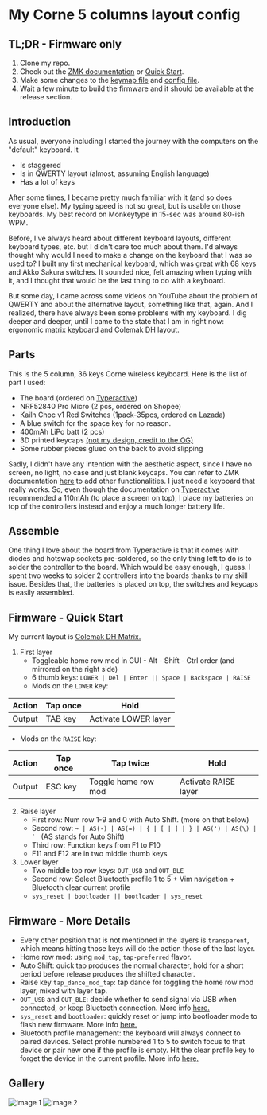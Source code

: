 # My Corne 5 columns layout config
## TL;DR - Firmware only
1. Clone my repo.
2. Check out the [ZMK documentation](https://zmk.dev/docs) or [Quick Start](#firmware---quick-start).
3. Make some changes to the [keymap file](./config/corne.keymap) and [config file](./config/corne.conf).
4. Wait a few minute to build the firmware and it should be available at the release section.
## Introduction
As usual, everyone including I started the journey with the computers on the "default" keyboard. It
- Is staggered
- Is in QWERTY layout (almost, assuming English language)
- Has a lot of keys

After some times, I became pretty much familiar with it (and so does everyone else). My typing speed is not so great, but is usable on those keyboards. My best record on Monkeytype in 15-sec was around 80-ish WPM.

Before, I've always heard about different keyboard layouts, different keyboard types, etc. but I didn't care too much about them. I'd always thought why would I need to make a change on the keyboard that I was so used to? I built my first mechanical keyboard, which was great with 68 keys and Akko Sakura switches. It sounded nice, felt amazing when typing with it, and I thought that would be the last thing to do with a keyboard.

But some day, I came across some videos on YouTube about the problem of QWERTY and about the alternative layout, something like that, again. And I realized, there have always been some problems with my keyboard. I dig deeper and deeper, until I came to the state that I am in right now: ergonomic matrix keyboard and Colemak DH layout.
## Parts
This is the 5 column, 36 keys Corne wireless keyboard. Here is the list of part I used:
- The board (ordered on [Typeractive](typeractive.xyz))
- NRF52840 Pro Micro (2 pcs, ordered on Shopee)
- Kailh Choc v1 Red Switches (1pack-35pcs, ordered on Lazada)
- A blue switch for the space key for no reason.
- 400mAh LiPo batt (2 pcs)
- 3D printed keycaps [(not my design, credit to the OG)]()
- Some rubber pieces glued on the back to avoid slipping

Sadly, I didn't have any intention with the aesthetic aspect, since I have no screen, no light, no case and just blank keycaps. You can refer to ZMK documentation [here](https://zmk.dev/docs/) to add other functionalities. I just need a keyboard that really works. So, even though the documentation on [Typeractive](docs.typeractive.xyz) recommended a 110mAh (to place a screen on top), I place my batteries on top of the controllers instead and enjoy a much longer battery life.
## Assemble
One thing I love about the board from Typeractive is that it comes with diodes and hotswap sockets pre-soldered, so the only thing left to do is to solder the controller to the board. Which would be easy enough, I guess. I spent two weeks to solder 2 controllers into the boards thanks to my skill issue.
Besides that, the batteries is placed on top, the switches and keycaps is easily assembled.
## Firmware - Quick Start
My current layout is [Colemak DH Matrix.](https://colemakmods.github.io/mod-dh/keyboards.html#matrix-keyboards)
1. First layer
	- Toggleable home row mod in GUI - Alt - Shift - Ctrl order (and mirrored on the right side)
	- 6 thumb keys: `LOWER | Del | Enter || Space | Backspace | RAISE`
	- Mods on the `LOWER` key:

| Action | Tap once | Hold                 |
|--------|----------|----------------------|
| Output | TAB key  | Activate LOWER layer |
- Mods on the `RAISE` key:
 
| Action | Tap once | Tap twice           | Hold                 |
|--------|----------|---------------------|----------------------|
| Output | ESC key  | Toggle home row mod | Activate RAISE layer |

2. Raise layer
	- First row: Num row 1-9 and 0 with Auto Shift. (more on that below)
	- Second row: ``~ | AS(-) | AS(=) | { | [ | ] | } | AS(') | AS(\) | ` `` (AS stands for Auto Shift)
	- Third row: Function keys from F1 to F10
	- F11 and F12 are in two middle thumb keys
3. Lower layer
	- Two middle top row keys: `OUT_USB` and `OUT_BLE`
	- Second row: Select Bluetooth profile 1 to 5 + Vim navigation + Bluetooth clear current profile
	- `sys_reset | bootloader || bootloader | sys_reset`
## Firmware - More Details
- Every other position that is not mentioned in the layers is `transparent`, which means hitting those keys will do the action those of the last layer.
- Home row mod: using `mod_tap`, `tap-preferred` flavor.
- Auto Shift: quick tap produces the normal character, hold for a short period before release produces the shifted character.
- Raise key `tap_dance_mod_tap`: tap dance for toggling the home row mod layer, mixed with layer tap.
- `OUT_USB` and `OUT_BLE`: decide whether to send signal via USB when connected, or keep Bluetooth connection. More info [here.](https://zmk.dev/docs/behaviors/outputs)
- `sys_reset` and `bootloader`: quickly reset or jump into bootloader mode to flash new firmware. More info [here.](https://zmk.dev/docs/behaviors/reset)
- Bluetooth profile management: the keyboard will always connect to paired devices. Select profile numbered 1 to 5 to switch focus to that device or pair new one if the profile is empty. Hit the clear profile key to forget the device in the current profile. More info [here.](https://zmk.dev/docs/behaviors/bluetooth)
## Gallery
![Image 1](./img1.png)
![Image 2](./img2.png)
